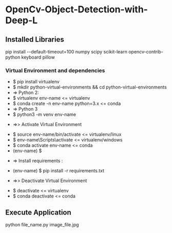# OpenCv-Object-Detection-with-Deep-L

## Installed Libraries

pip install --default-timeout=100 numpy scipy scikit-learn opencv-contrib-python keyboard pillow

### Virtual Environment and dependencies
- $ pip install virtualenv
- $ mkdir python-virtual-environments && cd python-virtual-environments
- => Python 2:
- $ virtualenv env-name                 <= virtualenv
- $ conda create -n env-name python=3.x <= conda
- => Python 3
- $ python3 -m venv env-name

* =>> Activate Virtual Environment
- $ source env-name/bin/activate  <= virtualenv/linux
- $ env-name\Scripts\activate     <= virtualenv/windows
- $ conda activate env-name       <= conda
- (env-name) $

* => Install requirements :
- (env-name) $ pip install -r requirements.txt

* =>> Deactivate Virtual Environment
- $ deactivate        <= virtualenv
- $ conda deactivate  <= conda
## Execute Application
python file_name.py  image_file.jpg
